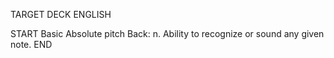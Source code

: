 TARGET DECK
ENGLISH

START
Basic
Absolute pitch
Back: n. Ability to recognize or sound any given note.
END
